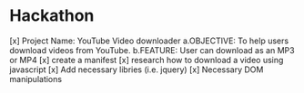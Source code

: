 # Hackathon
[x] Project Name: YouTube Video downloader
    a.OBJECTIVE: To help users download videos from YouTube.
    b.FEATURE: User can download as an MP3 or MP4
[x] create a manifest
[x] research how to download a video using javascript 
[x] Add necessary libries (i.e. jquery)
[x] Necessary DOM manipulations
